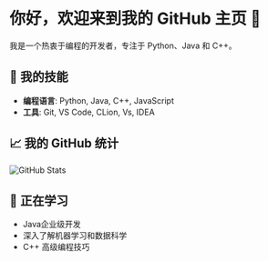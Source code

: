 # 你好，欢迎来到我的 GitHub 主页 👋

我是一个热衷于编程的开发者，专注于 Python、Java 和 C++。

## 🚀 我的技能
- **编程语言**: Python, Java, C++, JavaScript
- **工具**: Git, VS Code, CLion, Vs, IDEA

## 📈 我的 GitHub 统计
![GitHub Stats](https://github-readme-stats.vercel.app/api?username=Khaoden&show_icons=true&theme=radical)

## 🌱 正在学习
- Java企业级开发
- 深入了解机器学习和数据科学
- C++ 高级编程技巧

